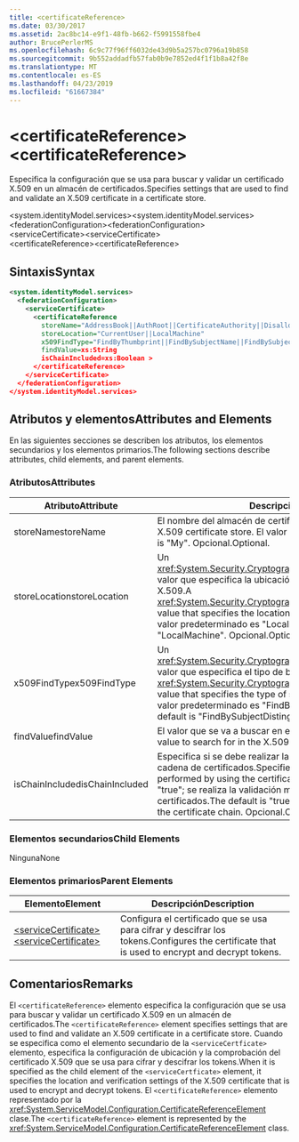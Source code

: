 ```yaml
---
title: <certificateReference>
ms.date: 03/30/2017
ms.assetid: 2ac8bc14-e9f1-48fb-b662-f5991558fbe4
author: BrucePerlerMS
ms.openlocfilehash: 6c9c77f96ff6032de43d9b5a257bc0796a19b858
ms.sourcegitcommit: 9b552addadfb57fab0b9e7852ed4f1f1b8a42f8e
ms.translationtype: MT
ms.contentlocale: es-ES
ms.lasthandoff: 04/23/2019
ms.locfileid: "61667384"
---
```

# <a name="certificatereference"></a><span data-ttu-id="f5ac4-101">\<certificateReference></span><span class="sxs-lookup"><span data-stu-id="f5ac4-101">\<certificateReference></span></span>
<span data-ttu-id="f5ac4-102">Especifica la configuración que se usa para buscar y validar un certificado X.509 en un almacén de certificados.</span><span class="sxs-lookup"><span data-stu-id="f5ac4-102">Specifies settings that are used to find and validate an X.509 certificate in a certificate store.</span></span>  
  
 <span data-ttu-id="f5ac4-103">\<system.identityModel.services></span><span class="sxs-lookup"><span data-stu-id="f5ac4-103">\<system.identityModel.services></span></span>  
<span data-ttu-id="f5ac4-104">\<federationConfiguration></span><span class="sxs-lookup"><span data-stu-id="f5ac4-104">\<federationConfiguration></span></span>  
<span data-ttu-id="f5ac4-105">\<serviceCertificate></span><span class="sxs-lookup"><span data-stu-id="f5ac4-105">\<serviceCertificate></span></span>  
<span data-ttu-id="f5ac4-106">\<certificateReference></span><span class="sxs-lookup"><span data-stu-id="f5ac4-106">\<certificateReference></span></span>  
  
## <a name="syntax"></a><span data-ttu-id="f5ac4-107">Sintaxis</span><span class="sxs-lookup"><span data-stu-id="f5ac4-107">Syntax</span></span>  
  
```xml  
<system.identityModel.services>  
  <federationConfiguration>  
    <serviceCertificate>  
      <certificateReference   
        storeName="AddressBook||AuthRoot||CertificateAuthority||Disallowed||My||Root||TrustedPeople||TrustedPublisher"  
        storeLocation="CurrentUser||LocalMachine"  
        x509FindType="FindByThumbprint||FindBySubjectName||FindBySubjectDistinguishedName||FindByIssuerName||FindByIssuerDistinguishedName||FindBySerialNumber||FindByTimeValid||FindByTimeNotYetValid||FindByTimeExpired||FindByTemplateName||FindByApplicationPolicy||FindByCertificatePolicy||FindByExtension||FindByKeyUsage||FindBySubjectKeyIdentifier"  
        findValue=xs:String  
        isChainIncluded=xs:Boolean >  
      </certificateReference>  
    </serviceCertificate>  
  </federationConfiguration>  
</system.identityModel.services>  
```  
  
## <a name="attributes-and-elements"></a><span data-ttu-id="f5ac4-108">Atributos y elementos</span><span class="sxs-lookup"><span data-stu-id="f5ac4-108">Attributes and Elements</span></span>  
 <span data-ttu-id="f5ac4-109">En las siguientes secciones se describen los atributos, los elementos secundarios y los elementos primarios.</span><span class="sxs-lookup"><span data-stu-id="f5ac4-109">The following sections describe attributes, child elements, and parent elements.</span></span>  
  
### <a name="attributes"></a><span data-ttu-id="f5ac4-110">Atributos</span><span class="sxs-lookup"><span data-stu-id="f5ac4-110">Attributes</span></span>  
  
|<span data-ttu-id="f5ac4-111">Atributo</span><span class="sxs-lookup"><span data-stu-id="f5ac4-111">Attribute</span></span>|<span data-ttu-id="f5ac4-112">Descripción</span><span class="sxs-lookup"><span data-stu-id="f5ac4-112">Description</span></span>|  
|---------------|-----------------|  
|<span data-ttu-id="f5ac4-113">storeName</span><span class="sxs-lookup"><span data-stu-id="f5ac4-113">storeName</span></span>|<span data-ttu-id="f5ac4-114">El nombre del almacén de certificados X.509.</span><span class="sxs-lookup"><span data-stu-id="f5ac4-114">The name of the X.509 certificate store.</span></span> <span data-ttu-id="f5ac4-115">El valor predeterminado es "My".</span><span class="sxs-lookup"><span data-stu-id="f5ac4-115">The default is "My".</span></span> <span data-ttu-id="f5ac4-116">Opcional.</span><span class="sxs-lookup"><span data-stu-id="f5ac4-116">Optional.</span></span>|  
|<span data-ttu-id="f5ac4-117">storeLocation</span><span class="sxs-lookup"><span data-stu-id="f5ac4-117">storeLocation</span></span>|<span data-ttu-id="f5ac4-118">Un <xref:System.Security.Cryptography.X509Certificates.StoreLocation> valor que especifica la ubicación del almacén de certificados X.509.</span><span class="sxs-lookup"><span data-stu-id="f5ac4-118">A <xref:System.Security.Cryptography.X509Certificates.StoreLocation> value that specifies the location of the X.509 certificate store.</span></span> <span data-ttu-id="f5ac4-119">El valor predeterminado es "LocalMachine".</span><span class="sxs-lookup"><span data-stu-id="f5ac4-119">The default value is "LocalMachine".</span></span> <span data-ttu-id="f5ac4-120">Opcional.</span><span class="sxs-lookup"><span data-stu-id="f5ac4-120">Optional.</span></span>|  
|<span data-ttu-id="f5ac4-121">x509FindType</span><span class="sxs-lookup"><span data-stu-id="f5ac4-121">x509FindType</span></span>|<span data-ttu-id="f5ac4-122">Un <xref:System.Security.Cryptography.X509Certificates.X509FindType> valor que especifica el tipo de búsqueda que se ejecuta.</span><span class="sxs-lookup"><span data-stu-id="f5ac4-122">An <xref:System.Security.Cryptography.X509Certificates.X509FindType> value that specifies the type of search that is to be executed.</span></span> <span data-ttu-id="f5ac4-123">El valor predeterminado es "FindBySubjectDistinguishedName".</span><span class="sxs-lookup"><span data-stu-id="f5ac4-123">The default is "FindBySubjectDistinguishedName".</span></span> <span data-ttu-id="f5ac4-124">Opcional.</span><span class="sxs-lookup"><span data-stu-id="f5ac4-124">Optional.</span></span>|  
|<span data-ttu-id="f5ac4-125">findValue</span><span class="sxs-lookup"><span data-stu-id="f5ac4-125">findValue</span></span>|<span data-ttu-id="f5ac4-126">El valor que se va a buscar en el almacén de certificados X.509.</span><span class="sxs-lookup"><span data-stu-id="f5ac4-126">The value to search for in the X.509 certificate store.</span></span> <span data-ttu-id="f5ac4-127">Opcional.</span><span class="sxs-lookup"><span data-stu-id="f5ac4-127">Optional.</span></span>|  
|<span data-ttu-id="f5ac4-128">isChainIncluded</span><span class="sxs-lookup"><span data-stu-id="f5ac4-128">isChainIncluded</span></span>|<span data-ttu-id="f5ac4-129">Especifica si se debe realizar la validación mediante el uso de la cadena de certificados.</span><span class="sxs-lookup"><span data-stu-id="f5ac4-129">Specifies whether validation should be performed by using the certificate chain.</span></span> <span data-ttu-id="f5ac4-130">El valor predeterminado es "true"; se realiza la validación mediante el uso de la cadena de certificados.</span><span class="sxs-lookup"><span data-stu-id="f5ac4-130">The default is "true"; validation is performed by using the certificate chain.</span></span> <span data-ttu-id="f5ac4-131">Opcional.</span><span class="sxs-lookup"><span data-stu-id="f5ac4-131">Optional.</span></span>|  
  
### <a name="child-elements"></a><span data-ttu-id="f5ac4-132">Elementos secundarios</span><span class="sxs-lookup"><span data-stu-id="f5ac4-132">Child Elements</span></span>  
 <span data-ttu-id="f5ac4-133">Ninguna</span><span class="sxs-lookup"><span data-stu-id="f5ac4-133">None</span></span>  
  
### <a name="parent-elements"></a><span data-ttu-id="f5ac4-134">Elementos primarios</span><span class="sxs-lookup"><span data-stu-id="f5ac4-134">Parent Elements</span></span>  
  
|<span data-ttu-id="f5ac4-135">Elemento</span><span class="sxs-lookup"><span data-stu-id="f5ac4-135">Element</span></span>|<span data-ttu-id="f5ac4-136">Descripción</span><span class="sxs-lookup"><span data-stu-id="f5ac4-136">Description</span></span>|  
|-------------|-----------------|  
|[<span data-ttu-id="f5ac4-137">\<serviceCertificate></span><span class="sxs-lookup"><span data-stu-id="f5ac4-137">\<serviceCertificate></span></span>](../../../../../docs/framework/configure-apps/file-schema/windows-identity-foundation/servicecertificate.md)|<span data-ttu-id="f5ac4-138">Configura el certificado que se usa para cifrar y descifrar los tokens.</span><span class="sxs-lookup"><span data-stu-id="f5ac4-138">Configures the certificate that is used to encrypt and decrypt tokens.</span></span>|  
  
## <a name="remarks"></a><span data-ttu-id="f5ac4-139">Comentarios</span><span class="sxs-lookup"><span data-stu-id="f5ac4-139">Remarks</span></span>  
 <span data-ttu-id="f5ac4-140">El `<certificateReference>` elemento especifica la configuración que se usa para buscar y validar un certificado X.509 en un almacén de certificados.</span><span class="sxs-lookup"><span data-stu-id="f5ac4-140">The `<certificateReference>` element specifies settings that are used to find and validate an X.509 certificate in a certificate store.</span></span> <span data-ttu-id="f5ac4-141">Cuando se especifica como el elemento secundario de la `<serviceCertficate>` elemento, especifica la configuración de ubicación y la comprobación del certificado X.509 que se usa para cifrar y descifrar los tokens.</span><span class="sxs-lookup"><span data-stu-id="f5ac4-141">When it is specified as the child element of the `<serviceCertficate>` element, it specifies the location and verification settings of the X.509 certificate that is used to encrypt and decrypt tokens.</span></span> <span data-ttu-id="f5ac4-142">El `<certificateReference>` elemento representado por la <xref:System.ServiceModel.Configuration.CertificateReferenceElement> clase.</span><span class="sxs-lookup"><span data-stu-id="f5ac4-142">The `<certificateReference>` element is represented by the <xref:System.ServiceModel.Configuration.CertificateReferenceElement> class.</span></span>

